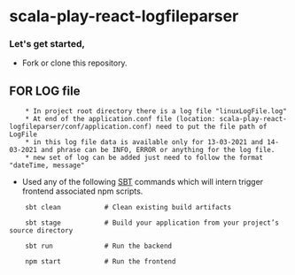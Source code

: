# scala-play-react-logfileparser

### Let's get started,

* Fork or clone this repository.

## FOR LOG file 
		* In project root directory there is a log file "linuxLogFile.log"
		* At end of the application.conf file (location: scala-play-react-logfileparser/conf/application.conf) need to put the file path of LogFile
		* in this log file data is available only for 13-03-2021 and 14-03-2021 and phrase can be INFO, ERROR or anything for the log file.
		* new set of log can be added just need to follow the format  "dateTime, message"

* Used any of the following [SBT](http://www.scala-sbt.org/) commands which will intern trigger frontend associated npm scripts.

```
    sbt clean           # Clean existing build artifacts

    sbt stage           # Build your application from your project’s source directory

    sbt run             # Run the backend
	
	npm start           # Run the frontend

